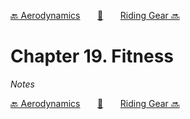 [🔙 Aerodynamics][previous-chapter]&nbsp;&nbsp;&nbsp;&nbsp;&nbsp;&nbsp;&nbsp;[🏡][readme]&nbsp;&nbsp;&nbsp;&nbsp;&nbsp;&nbsp;&nbsp;[Riding Gear 🔜][upcoming-chapter]

# Chapter 19. Fitness

_Notes_

[🔙 Aerodynamics][previous-chapter]&nbsp;&nbsp;&nbsp;&nbsp;&nbsp;&nbsp;&nbsp;[🏡][readme]&nbsp;&nbsp;&nbsp;&nbsp;&nbsp;&nbsp;&nbsp;[Riding Gear 🔜][upcoming-chapter]

[readme]: README.md
[previous-chapter]: ch18-aerodynamics.md
[upcoming-chapter]: ch20-riding-gear.md